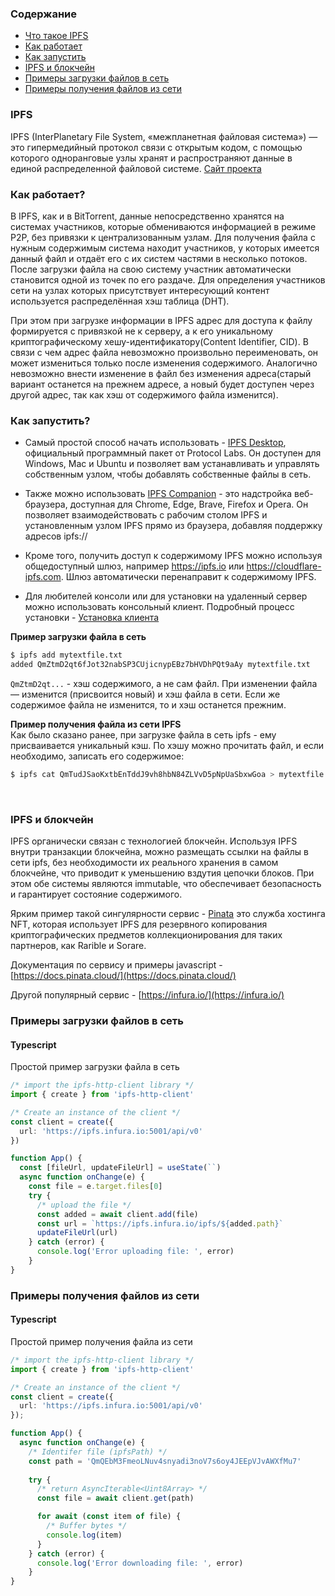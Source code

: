 ### Содержание
- [Что такое IPFS](#IPFS)
- [Как работает](#как-работает)
- [Как запустить](#как-запустить)
- [IPFS и блокчейн](#ipfs-и-блокчейн)
- [Примеры загрузки файлов в сеть](#примеры-загрузки-файлов-в-сеть)
- [Примеры получения файлов из сети](#примеры-получения-файлов-из-сети)

### IPFS
IPFS (InterPlanetary File System, «межпланетная файловая система») — это гипермедийный протокол связи с открытым кодом, с помощью которого одноранговые узлы хранят и распространяют данные в единой распределенной файловой системе. [Сайт проекта](https://ipfs.io/)
  
### Как работает?
В IPFS, как и в BitTorrent, данные непосредственно хранятся на системах участников, которые обмениваются информацией в режиме P2P, без привязки к централизованным узлам. Для получения файла с нужным содержимым система находит участников, у которых имеется данный файл и отдаёт его с их систем частями в несколько потоков. После загрузки файла на свою систему участник автоматически становится одной из точек по его раздаче. Для определения участников сети на узлах которых присутствует интересующий контент используется распределённая хэш таблица (DHT).

При этом при загрузке информации в IPFS адрес для доступа к файлу формируется с привязкой не к серверу, а к его уникальному криптографическому хешу-идентификатору(Content Identifier, CID). В связи с чем адрес файла невозможно произвольно переименовать, он может измениться только после изменения содержимого. Аналогично невозможно внести изменение в файл без изменения адреса(старый вариант останется на прежнем адресе, а новый будет доступен через другой адрес, так как хэш от содержимого файла изменится).

### Как запустить?
- Самый простой способ начать использовать - [IPFS Desktop](https://docs.ipfs.io/install/ipfs-desktop/), официальный программный пакет от Protocol Labs. Он доступен для Windows, Mac и Ubuntu и позволяет вам устанавливать и управлять собственным узлом, чтобы добавлять собственные файлы в сеть.
 
- Также можно использовать [IPFS Companion](https://docs.ipfs.io/install/ipfs-companion/#install) - это надстройка веб-браузера, доступная для Chrome, Edge, Brave, Firefox и Opera. Он позволяет взаимодействовать с рабочим столом IPFS и установленным узлом IPFS прямо из браузера, добавляя поддержку адресов ipfs://

- Кроме того, получить доступ к содержимому IPFS можно используя общедоступный шлюз, например https://ipfs.io или https://cloudflare-ipfs.com. Шлюз автоматически перенаправит к содержимому IPFS.

- Для любителей консоли или для установки на удаленный сервер можно использовать консольный клиент. Подробный процесс установки - [Установка клиента](https://docs.ipfs.io/install/command-line/)

**Пример загрузки файла в сеть**
```bash
$ ipfs add mytextfile.txt
added QmZtmD2qt6fJot32nabSP3CUjicnypEBz7bHVDhPQt9aAy mytextfile.txt
```
```QmZtmD2qt...``` - хэш содержимого, а не сам файл. При изменении файла — изменится (присвоится новый) и хэш файла в сети.
Если же содержимое файла не изменится, то и хэш останется прежним.

**Пример получения файла из сети IPFS**<br/>
Как было сказано ранее, при загрузке файла в сеть ipfs - ему присваивается уникальный кэш.
По хэшу можно прочитать файл, и если необходимо, записать его содержимое:

```bash
$ ipfs cat QmTudJSaoKxtbEnTddJ9vh8hbN84ZLVvD5pNpUaSbxwGoa > mytextfile.txt
```
 
### IPFS и блокчейн
IPFS органически связан с технологией блокчейн. Используя IPFS внутри транзакции блокчейна, можно размещать ссылки на файлы в сети ipfs, без необходимости их реального хранения в самом блокчейне, что приводит к уменьшению вздутия цепочки блоков. При этом обе системы являются immutable, что обеспечивает безопасность и гарантирует состояние содержимого.

Ярким пример такой сингулярности сервис - [Pinata](https://www.pinata.cloud/) это служба хостинга NFT, которая использует IPFS для резервного копирования криптографических предметов коллекционирования для таких партнеров, как Rarible и Sorare.

Документация по сервису и примеры javascript - [https://docs.pinata.cloud/](https://docs.pinata.cloud/)

Другой популярный сервис - [https://infura.io/](https://infura.io/)

### Примеры загрузки файлов в сеть

#### Typescript
Простой пример загрузки файла в сеть
```typescript
/* import the ipfs-http-client library */
import { create } from 'ipfs-http-client'

/* Create an instance of the client */
const client = create({
  url: 'https://ipfs.infura.io:5001/api/v0'
})

function App() {
  const [fileUrl, updateFileUrl] = useState(``)
  async function onChange(e) {
    const file = e.target.files[0]
    try {
      /* upload the file */
      const added = await client.add(file)
      const url = `https://ipfs.infura.io/ipfs/${added.path}`
      updateFileUrl(url)
    } catch (error) {
      console.log('Error uploading file: ', error)
    } 
}
```

### Примеры получения файлов из сети

#### Typescript
Простой пример получения файла из сети
```typescript
/* import the ipfs-http-client library */
import { create } from 'ipfs-http-client'

/* Create an instance of the client */
const client = create({
  url: 'https://ipfs.infura.io:5001/api/v0'
});

function App() {
  async function onChange(e) {
    /* Identifer file (ipfsPath) */
    const path = 'QmQEbM3FmeoLNuv4snyadi3noV7s6oy4JEEpVJvAWXfMu7'
    
    try {
      /* return AsyncIterable<Uint8Array> */
      const file = await client.get(path)

      for await (const item of file) {
        /* Buffer bytes */
        console.log(item)
      }
    } catch (error) {
      console.log('Error downloading file: ', error)
    } 
}
```

